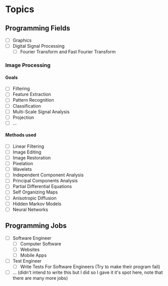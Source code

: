 # Topics
## Programming Fields
- [ ] Graphics
- [ ] Digital Signal Processing
  - [ ] Fourier Transform and Fast Fourier Transform
### Image Processing
#### Goals
- [ ] Filtering
- [ ] Feature Extraction
- [ ] Pattern Recognition
- [ ] Classification
- [ ] Multi-Scale Signal Analysis
- [ ] Projection
- [ ] ...
#### Methods used
- [ ] Linear Filtering
- [ ] Image Editing
- [ ] Image Restoration
- [ ] Pixelation
- [ ] Wavelets
- [ ] Independent Component Analysis
- [ ] Principal Components Analysis
- [ ] Partial Differential Equations
- [ ] Self Organizing Maps
- [ ] Anisotropic Diffusion
- [ ] Hidden Markov Models
- [ ] Neural Networks

## Programming Jobs
- [ ] Software Engineer
  - [ ] Computer Software
  - [ ] Websites
  - [ ] Mobile Apps
- [ ] Test Engineer
  - [ ] Write Tests For Software Engineers (Try to make their program fail)
- [ ] ... (didn't intend to write this but I did so I gave it it's spot here, note that there are many more jobs)
